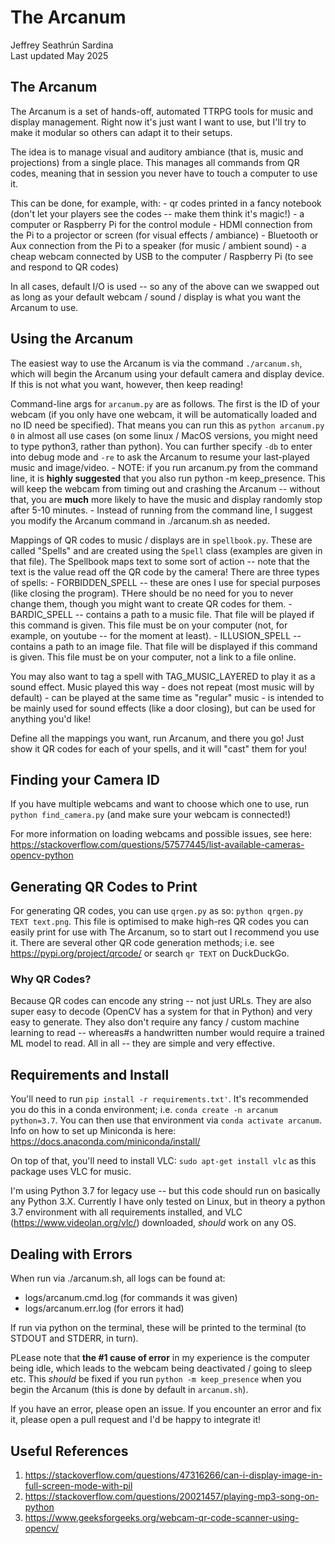 # The Arcanum
Jeffrey Seathrún Sardina<br>
Last updated May 2025


## The Arcanum
The Arcanum is a set of hands-off, automated TTRPG tools for music and display management. Right now it's just want I want to use, but I'll try to make it modular so others can adapt it to their setups.

The idea is to manage visual and auditory ambiance (that is, music and projections) from a single place. This manages all commands from QR codes, meaning that in session you never have to touch a computer to use it.

This can be done, for example, with:
    - qr codes printed in a fancy notebook (don't let your players see the codes -- make them think it's magic!)
    - a computer or Raspberry Pi for the control module
    - HDMI connection from the Pi to a projector or screen (for visual effects / ambiance)
    - Bluetooth or Aux connection from the Pi to a speaker (for music / ambient sound)
    - a cheap webcam connected by USB to the computer / Raspberry Pi (to see and respond to QR codes)

In all cases, default I/O is used -- so any of the above can we swapped out as long as your default webcam / sound / display is what you want the Arcanum to use.


## Using the Arcanum
The easiest way to use the Arcanum is via the command `./arcanum.sh`, which will begin the Arcanum using your default camera and display device. If this is not what you want, however, then keep reading!

Command-line args for `arcanum.py` are as follows. The first is the ID of your webcam (if you only have one webcam, it will be automatically loaded and no ID need be specified). That means you can run this as `python arcanum.py 0` in almost all use cases (on some linux / MacOS versions, you might need to type python3, rather than python). You can further specify `-db` to enter into debug mode and `-re` to ask the Arcanum to resume your last-played music and image/video.
    - NOTE: if you run arcanum.py from the command line, it is **highly suggested** that you also run python -m keep_presence. This will keep the webcam from timing out and crashing the Arcanum -- without that, you are **much** more likely to have the music and display randomly stop after 5-10 minutes.
    - Instead of running from the command line, I suggest you modify the Arcanum command in ./arcanum.sh as needed.

Mappings of QR codes to music / displays are in `spellbook.py`. These are called "Spells" and are created using the `Spell` class (examples are given in that file). The Spellbook maps text to some sort of action -- note that the text is the value read off the QR code by the camera! There are three types of spells: 
    - FORBIDDEN_SPELL -- these are ones I use for special purposes (like closing the program). THere should be no need for you to never change them, though you might want to create QR codes for them.
    - BARDIC_SPELL -- contains a path to a music file. That file will be played if this command is given. This file must be on your computer (not, for example, on youtube -- for the moment at least).
    - ILLUSION_SPELL -- contains a path to an image file. That file will be displayed if this command is given. This file must be on your computer, not a link to a file online.

You may also want to tag a spell with TAG_MUSIC_LAYERED to play it as a sound effect. Music played this way
    - does not repeat (most music will by default)
    - can be played at the same time as "regular" music
    - is intended to be mainly used for sound effects (like a door closing), but can be used for anything you'd like!

Define all the mappings you want, run Arcanum, and there you go! Just show it QR codes for each of your spells, and it will "cast" them for you!


## Finding your Camera ID
If you have multiple webcams and want to choose which one to use, run `python find_camera.py` (and make sure your webcam is connected!)

For more information on loading webcams and possible issues, see here: https://stackoverflow.com/questions/57577445/list-available-cameras-opencv-python


## Generating QR Codes to Print
For generating QR codes, you can use `qrgen.py` as so: `python qrgen.py TEXT text.png`. This file is optimised to make high-res QR codes you can easily print for use with The Arcanum, so to start out I recommend you use it. There are several other QR code generation methods; i.e. see https://pypi.org/project/qrcode/ or search `qr TEXT` on DuckDuckGo.

### Why QR Codes?
Because QR codes can encode any string -- not just URLs. They are also super easy to decode (OpenCV has a system for that in Python) and very easy to generate. They also don't require any fancy / custom machine learning to read -- whereas#s a handwritten number would require a trained ML model to read. All in all -- they are simple and very effective.


## Requirements and Install
You'll need to run `pip install -r requirements.txt'`. It's recommended you do this in a conda environment; i.e. `conda create -n arcanum python=3.7`. You can then use that environment via `conda activate arcanum`. Info on how to set up Miniconda is here: https://docs.anaconda.com/miniconda/install/

On top of that, you'll need to install VLC: `sudo apt-get install vlc` as this package uses VLC for music.

I'm using Python 3.7 for legacy use -- but this code should run on basically any Python 3.X. Currently I have only tested on Linux, but in theory a python 3.7 environment with all requirements installed, and VLC (https://www.videolan.org/vlc/) downloaded, *should* work on any OS.


## Dealing with Errors
When run via ./arcanum.sh, all logs can be found at:
- logs/arcanum.cmd.log (for commands it was given)
- logs/arcanum.err.log (for errors it had)

If run via python on the terminal, these will be printed to the terminal (to STDOUT and STDERR, in turn).

PLease note that **the #1 cause of error** in my experience is the computer being idle, which leads to the webcam being deactivated / going to sleep etc. This *should* be fixed if you run `python -m keep_presence` when you begin the Arcanum (this is done by default in `arcanum.sh`).

If you have an error, please open an issue. If you encounter an error and fix it, please open a pull request and I'd be happy to integrate it!


## Useful References
1. https://stackoverflow.com/questions/47316266/can-i-display-image-in-full-screen-mode-with-pil
2. https://stackoverflow.com/questions/20021457/playing-mp3-song-on-python
3. https://www.geeksforgeeks.org/webcam-qr-code-scanner-using-opencv/
